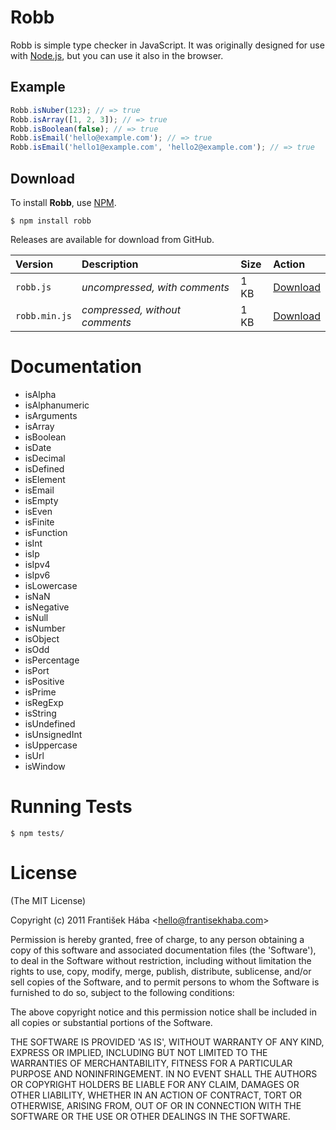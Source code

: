 # Robb

Robb is simple type checker in JavaScript. It was originally designed for use with [Node.js](http://nodejs.org/), but you can use it also in the browser.

## Example

```javascript
Robb.isNuber(123); // => true
Robb.isArray([1, 2, 3]); // => true
Robb.isBoolean(false); // => true
Robb.isEmail('hello@example.com'); // => true
Robb.isEmail('hello1@example.com', 'hello2@example.com'); // => true
```

## Download

To install **Robb**, use [NPM](http://npmjs.org/).

```
$ npm install robb
```

Releases are available for download from GitHub.

| **Version** | **Description** | **Size** | **Action** |
|:------------|:----------------|:---------|:-----------|
| `robb.js` | *uncompressed, with comments* | 1 KB | [Download](https://raw.github.com/Baggz/Robb/master/src/robb.js) |
| `robb.min.js` | *compressed, without comments* | 1 KB | [Download](https://raw.github.com/Baggz/Robb/master/dist/robb.min.js) |

# Documentation

* isAlpha
* isAlphanumeric
* isArguments
* isArray
* isBoolean
* isDate
* isDecimal
* isDefined
* isElement
* isEmail
* isEmpty
* isEven
* isFinite
* isFunction
* isInt
* isIp
* isIpv4
* isIpv6
* isLowercase
* isNaN
* isNegative
* isNull
* isNumber
* isObject
* isOdd
* isPercentage
* isPort
* isPositive
* isPrime
* isRegExp
* isString
* isUndefined
* isUnsignedInt
* isUppercase
* isUrl
* isWindow

# Running Tests

```
$ npm tests/
```

# License

(The MIT License)

Copyright (c) 2011 František Hába &lt;hello@frantisekhaba.com&gt;

Permission is hereby granted, free of charge, to any person obtaining a copy of this software and associated documentation files (the 'Software'), to deal in the Software without restriction, including without limitation the rights to use, copy, modify, merge, publish, distribute, sublicense, and/or sell copies of the Software, and to permit persons to whom the Software is furnished to do so, subject to the following conditions:

The above copyright notice and this permission notice shall be included in all copies or substantial portions of the Software.

THE SOFTWARE IS PROVIDED 'AS IS', WITHOUT WARRANTY OF ANY KIND, EXPRESS OR IMPLIED, INCLUDING BUT NOT LIMITED TO THE WARRANTIES OF MERCHANTABILITY, FITNESS FOR A PARTICULAR PURPOSE AND NONINFRINGEMENT. IN NO EVENT SHALL THE AUTHORS OR COPYRIGHT HOLDERS BE LIABLE FOR ANY CLAIM, DAMAGES OR OTHER LIABILITY, WHETHER IN AN ACTION OF CONTRACT, TORT OR OTHERWISE, ARISING FROM, OUT OF OR IN CONNECTION WITH THE SOFTWARE OR THE USE OR OTHER DEALINGS IN THE SOFTWARE.